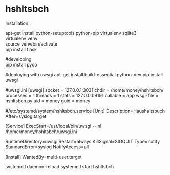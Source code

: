 # hshltsbch
Installation: <br>

apt-get install python-setuptools python-pip virtualenv sqlite3<br>
virtualenv venv<br>
source venv/bin/activate<br>
pip install flask<br>

#developing <br>
pip install pyoo <br>

#deploying with uwsgi
apt-get install build-essential python-dev
pip install uwsgi

#uwsgi.ini
[uwsgi]
socket = 127.0.0.1:3031
chdir = /home/money/hshltsbch/
processes = 1
threads = 1
stats = 127.0.0.1:9191
callable = app
wsgi-file = hshltsbch.py
uid = money
guid = money


#/etc/systemd/system/hshltsbch.service 
[Unit]
Description=Haushaltsbuch 
After=syslog.target

[Service]
ExecStart=/usr/local/bin/uwsgi --ini /home/money/hshltsbch/uwsgi.ini

RuntimeDirectory=uwsgi
Restart=always
KillSignal=SIGQUIT
Type=notify
StandardError=syslog
NotifyAccess=all

[Install]
WantedBy=multi-user.target


systemctl daemon-reload
systemctl start hshltsbch
